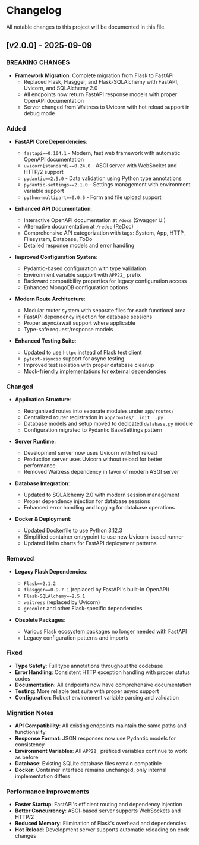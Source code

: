 # Changelog

All notable changes to this project will be documented in this file.

## [v2.0.0] - 2025-09-09

### BREAKING CHANGES
- **Framework Migration**: Complete migration from Flask to FastAPI
  - Replaced Flask, Flasgger, and Flask-SQLAlchemy with FastAPI, Uvicorn, and SQLAlchemy 2.0
  - All endpoints now return FastAPI response models with proper OpenAPI documentation
  - Server changed from Waitress to Uvicorn with hot reload support in debug mode

### Added
- **FastAPI Core Dependencies**:
  - `fastapi==0.104.1` - Modern, fast web framework with automatic OpenAPI documentation
  - `uvicorn[standard]==0.24.0` - ASGI server with WebSocket and HTTP/2 support
  - `pydantic==2.5.0` - Data validation using Python type annotations
  - `pydantic-settings==2.1.0` - Settings management with environment variable support
  - `python-multipart==0.0.6` - Form and file upload support

- **Enhanced API Documentation**: 
  - Interactive OpenAPI documentation at `/docs` (Swagger UI)
  - Alternative documentation at `/redoc` (ReDoc)
  - Comprehensive API categorization with tags: System, App, HTTP, Filesystem, Database, ToDo
  - Detailed response models and error handling

- **Improved Configuration System**:
  - Pydantic-based configuration with type validation
  - Environment variable support with `APP22_` prefix
  - Backward compatibility properties for legacy configuration access
  - Enhanced MongoDB configuration options

- **Modern Route Architecture**:
  - Modular router system with separate files for each functional area
  - FastAPI dependency injection for database sessions
  - Proper async/await support where applicable
  - Type-safe request/response models

- **Enhanced Testing Suite**:
  - Updated to use `httpx` instead of Flask test client
  - `pytest-asyncio` support for async testing
  - Improved test isolation with proper database cleanup
  - Mock-friendly implementations for external dependencies

### Changed
- **Application Structure**:
  - Reorganized routes into separate modules under `app/routes/`
  - Centralized router registration in `app/routes/__init__.py`
  - Database models and setup moved to dedicated `database.py` module
  - Configuration migrated to Pydantic BaseSettings pattern

- **Server Runtime**:
  - Development server now uses Uvicorn with hot reload
  - Production server uses Uvicorn without reload for better performance
  - Removed Waitress dependency in favor of modern ASGI server

- **Database Integration**:
  - Updated to SQLAlchemy 2.0 with modern session management
  - Proper dependency injection for database sessions
  - Enhanced error handling and logging for database operations

- **Docker & Deployment**:
  - Updated Dockerfile to use Python 3.12.3
  - Simplified container entrypoint to use new Uvicorn-based runner
  - Updated Helm charts for FastAPI deployment patterns

### Removed
- **Legacy Flask Dependencies**:
  - `Flask==2.1.2`
  - `flasgger==0.9.7.1` (replaced by FastAPI's built-in OpenAPI)
  - `Flask-SQLAlchemy==2.5.1`
  - `waitress` (replaced by Uvicorn)
  - `greenlet` and other Flask-specific dependencies

- **Obsolete Packages**:
  - Various Flask ecosystem packages no longer needed with FastAPI
  - Legacy configuration patterns and imports

### Fixed
- **Type Safety**: Full type annotations throughout the codebase
- **Error Handling**: Consistent HTTP exception handling with proper status codes
- **Documentation**: All endpoints now have comprehensive documentation
- **Testing**: More reliable test suite with proper async support
- **Configuration**: Robust environment variable parsing and validation

### Migration Notes
- **API Compatibility**: All existing endpoints maintain the same paths and functionality
- **Response Format**: JSON responses now use Pydantic models for consistency
- **Environment Variables**: All `APP22_` prefixed variables continue to work as before
- **Database**: Existing SQLite database files remain compatible
- **Docker**: Container interface remains unchanged, only internal implementation differs

### Performance Improvements
- **Faster Startup**: FastAPI's efficient routing and dependency injection
- **Better Concurrency**: ASGI-based server supports WebSockets and HTTP/2
- **Reduced Memory**: Elimination of Flask's overhead and dependencies
- **Hot Reload**: Development server supports automatic reloading on code changes

[2.0.0]: https://github.com/your-org/app22/releases/tag/v2.0.0
